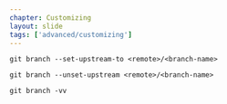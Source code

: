 ```yaml
---
chapter: Customizing
layout: slide
tags: ['advanced/customizing']
---
```


	git branch --set-upstream-to <remote>/<branch-name>

	git branch --unset-upstream <remote>/<branch-name>

	git branch -vv
